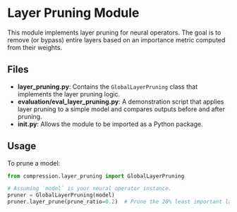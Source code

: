 # Layer Pruning Module

This module implements layer pruning for neural operators. The goal is to remove (or bypass) entire layers based on an importance metric computed from their weights.

## Files

- **layer_pruning.py**: Contains the `GlobalLayerPruning` class that implements the layer pruning logic.
- **evaluation/eval_layer_pruning.py**: A demonstration script that applies layer pruning to a simple model and compares outputs before and after pruning.
- **__init__.py**: Allows the module to be imported as a Python package.

## Usage

To prune a model:
```python
from compression.layer_pruning import GlobalLayerPruning

# Assuming `model` is your neural operator instance.
pruner = GlobalLayerPruning(model)
pruner.layer_prune(prune_ratio=0.2)  # Prune the 20% least important layers.